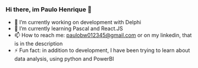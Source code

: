### Hi there, im Paulo Henrique 👋

- 🔭 I’m currently working on development with Delphi
- 🌱 I’m currently learning Pascal and React.JS
- 📫 How to reach me: paulobw012345@gmail.com or on my linkedin, that is in the description
- ⚡ Fun fact: in addition to development, I have been trying to learn about data analysis, using python and PowerBI

